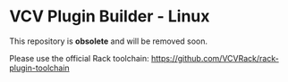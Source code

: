 # VCV Plugin Builder - Linux

This repository is **obsolete** and will be removed soon.

Please use the official Rack toolchain: https://github.com/VCVRack/rack-plugin-toolchain
